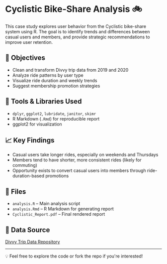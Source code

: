 # Cyclistic Bike-Share Analysis 🚲

This case study explores user behavior from the Cyclistic bike-share system using R. The goal is to identify trends and differences between casual users and members, and provide strategic recommendations to improve user retention.

## 📌 Objectives

- Clean and transform Divvy trip data from 2019 and 2020
- Analyze ride patterns by user type
- Visualize ride duration and weekly trends
- Suggest membership promotion strategies

## 🧰 Tools & Libraries Used

- `dplyr`, `ggplot2`, `lubridate`, `janitor`, `skimr`
- R Markdown (`.Rmd`) for reproducible report
- ggplot2 for visualization

## 📈 Key Findings

- Casual users take longer rides, especially on weekends and Thursdays
- Members tend to have shorter, more consistent rides (likely for commuting)
- Opportunity exists to convert casual users into members through ride-duration-based promotions

## 📁 Files

- `analysis.R` – Main analysis script
- `analysis.Rmd` – R Markdown for generating report
- `Cyclistic_Report.pdf` – Final rendered report

## 🔗 Data Source

[Divvy Trip Data Repository](https://divvy-tripdata.s3.amazonaws.com/index.html)

---

💡 Feel free to explore the code or fork the repo if you're interested!

